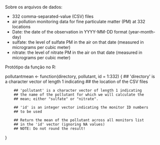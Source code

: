 
Sobre os arquivos de dados:

- 332 comma-separated-value (CSV) files 
- air pollution monitoring data for fine particulate matter (PM) at 332 locations
- Date: the date of the observation in YYYY-MM-DD format (year-month-day)
- sulfate: the level of sulfate PM in the air on that date (measured in micrograms per cubic meter)
- nitrate: the level of nitrate PM in the air on that date (measured in micrograms per cubic meter)

Protótipo da função no R:

pollutantmean <- function(directory, pollutant, id = 1:332) {
        ## 'directory' is a character vector of length 1 indicating
        ## the location of the CSV files

        ## 'pollutant' is a character vector of length 1 indicating
        ## the name of the pollutant for which we will calculate the
        ## mean; either "sulfate" or "nitrate".

        ## 'id' is an integer vector indicating the monitor ID numbers
        ## to be used

        ## Return the mean of the pollutant across all monitors list
        ## in the 'id' vector (ignoring NA values)
        ## NOTE: Do not round the result!
}
